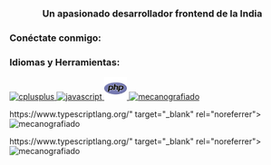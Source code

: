 <h3 align="center">Un apasionado desarrollador frontend de la India</h3>

<h3 align="left">Conéctate conmigo:</h3>
<p align="left">
</p>

<h3 align= "left">Idiomas y Herramientas:</h3>
<p align="left"> <a href="https://www.w3schools.com/cpp/" target="_blank" rel="noreferrer"> <img src="https://raw.githubusercontent. com/devicons/devicon/master/icons/cplusplus/cplusplus-original.svg" alt="cplusplus" width="40" height="40"/> </a> <a href="https://developer. mozilla.org/en-US/docs/Web/JavaScript" target="_blank" rel="noreferrer"> <img src="https://raw.githubusercontent.com/devicons/devicon/master/icons/javascript/ javascript-original.svg" alt="javascript" width="40" height="40"/> </a> <a href="https://www.php.net" target="_blank" rel="noreferrer"> <img src="https://raw.githubusercontent.com/devicons/devicon/master/icons/php/php-original.svg" alt="php" width="40" height="40"/ > </a> <a href="https://www.typescriptlang.org/" target="_blank" rel="noreferrer"> <img src="https://raw.githubusercontent.com/devicons/devicon /master/icons/typescript/typescript-original.svg" alt="mecanografiado" ancho="40" altura="40"/> </a> </p>https://www.typescriptlang.org/" target="_blank" rel="noreferrer"> <img src="https://raw.githubusercontent.com/devicons/devicon/master/icons/typescript/typescript-original .svg" alt="mecanografiado" ancho="40" altura="40"/> </a> </p>https://www.typescriptlang.org/" target="_blank" rel="noreferrer"> <img src="https://raw.githubusercontent.com/devicons/devicon/master/icons/typescript/typescript-original .svg" alt="mecanografiado" ancho="40" altura="40"/> </a> </p>
